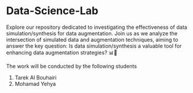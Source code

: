 # Data-Science-Lab
Explore our repository dedicated to investigating the effectiveness of data simulation/synthesis for data augmentation. Join us as we analyze the intersection of simulated data and augmentation techniques, aiming to answer the key question: Is data simulation/synthesis a valuable tool for enhancing data augmentation strategies? 📊🔄

The work will be conducted by the following students
1. Tarek Al Bouhairi
2. Mohamad Yehya
